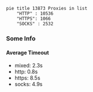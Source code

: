 
```mermaid
pie title 13873 Proxies in list
    "HTTP" : 10536
    "HTTPS": 1066
    "SOCKS" : 2532
```

### Some Info
#### Average Timeout

- mixed: 2.3s
- http: 0.8s
- https: 8.5s
- socks: 4.9s